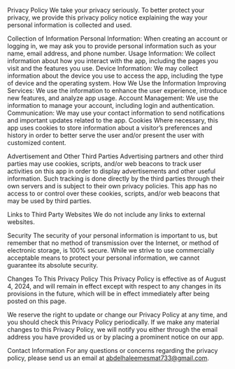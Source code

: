 Privacy Policy
We take your privacy seriously. To better protect your privacy, we provide this privacy policy notice explaining the way your personal information is collected and used.

Collection of Information
Personal Information: When creating an account or logging in, we may ask you to provide personal information such as your name, email address, and phone number.
Usage Information: We collect information about how you interact with the app, including the pages you visit and the features you use.
Device Information: We may collect information about the device you use to access the app, including the type of device and the operating system.
How We Use the Information
Improving Services: We use the information to enhance the user experience, introduce new features, and analyze app usage.
Account Management: We use the information to manage your account, including login and authentication.
Communication: We may use your contact information to send notifications and important updates related to the app.
Cookies
Where necessary, this app uses cookies to store information about a visitor’s preferences and history in order to better serve the user and/or present the user with customized content.

Advertisement and Other Third Parties
Advertising partners and other third parties may use cookies, scripts, and/or web beacons to track user activities on this app in order to display advertisements and other useful information. Such tracking is done directly by the third parties through their own servers and is subject to their own privacy policies. This app has no access to or control over these cookies, scripts, and/or web beacons that may be used by third parties.

Links to Third Party Websites
We do not include any links to external websites.

Security
The security of your personal information is important to us, but remember that no method of transmission over the Internet, or method of electronic storage, is 100% secure. While we strive to use commercially acceptable means to protect your personal information, we cannot guarantee its absolute security.

Changes To This Privacy Policy
This Privacy Policy is effective as of August 4, 2024, and will remain in effect except with respect to any changes in its provisions in the future, which will be in effect immediately after being posted on this page.

We reserve the right to update or change our Privacy Policy at any time, and you should check this Privacy Policy periodically. If we make any material changes to this Privacy Policy, we will notify you either through the email address you have provided us or by placing a prominent notice on our app.

Contact Information
For any questions or concerns regarding the privacy policy, please send us an email at abdelhaleemesmat733@gmail.com.

